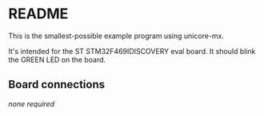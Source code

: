 # README

This is the smallest-possible example program using unicore-mx.

It's intended for the ST STM32F469IDISCOVERY eval board. It should blink
the GREEN LED on the board.

## Board connections

*none required*
